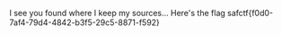 I see you found where I keep my sources... Here's the flag safctf{f0d0-7af4-79d4-4842-b3f5-29c5-8871-f592}
